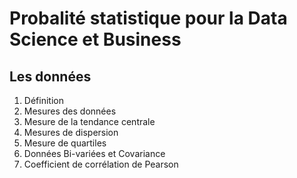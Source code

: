 # **Probalité statistique pour la Data Science et Business**
## **Les données**
1. Définition
2. Mesures des données  
3. Mesure de la tendance centrale
4. Mesures de dispersion
5. Mesure de quartiles
6. Données Bi-variées et Covariance
7. Coefficient de corrélation de Pearson
<!-- ## **Les probabilité** -->
<!-- ## **Les distributions de probalités** -->
<!-- ## **Les statistiques** -->
<!-- ## **Analyse de la variance (ANOVA)** -->
<!-- ## **La régression** -->
<!-- ## **L'analyse du Khi carré** -->
